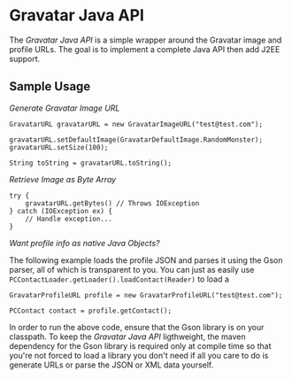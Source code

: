 Gravatar Java API
=================

The _Gravatar Java API_ is a simple wrapper around the Gravatar image and profile
URLs. The goal is to implement a complete Java API then add J2EE support.

Sample Usage
------------

_Generate Gravatar Image URL_

	GravatarURL gravatarURL = new GravatarImageURL("test@test.com");

	gravatarURL.setDefaultImage(GravatarDefaultImage.RandomMonster);
	gravatarURL.setSize(100);

	String toString = gravatarURL.toString();

_Retrieve Image as Byte Array_
	
	try {
		gravatarURL.getBytes() // Throws IOException
	} catch (IOException ex) {
		// Handle exception...
	}

_Want profile info as native Java Objects?_

The following example loads the profile JSON and parses it using the
Gson parser, all of which is transparent to you. You can just as easily
use `PCContactLoader.getLoader().loadContact(Reader)` to load a 

	GravatarProfileURL profile = new GravatarProfileURL("test@test.com");

	PCContact contact = profile.getContact();

In order to run the above code, ensure that the Gson library is on your
classpath. To keep the _Gravatar Java API_ ligthweight, the
maven dependency for the Gson library is required only at compile time
so that you're not forced to load a library you don't need if all you
care to do is generate URLs or parse the JSON or XML data yourself.
